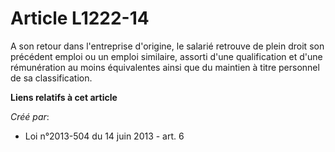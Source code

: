 # Article L1222-14

A son retour dans l'entreprise d'origine, le salarié retrouve de plein droit son précédent emploi ou un emploi similaire,
assorti d'une qualification et d'une rémunération au moins équivalentes ainsi que du maintien à titre personnel de sa
classification.

**Liens relatifs à cet article**

_Créé par_:

  - Loi n°2013-504 du 14 juin 2013 - art. 6
